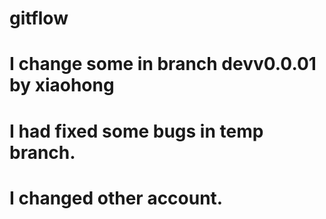 # gitflow
# I change some in branch devv0.0.01 by xiaohong

# I had fixed some bugs in temp branch.

# I changed other account.
